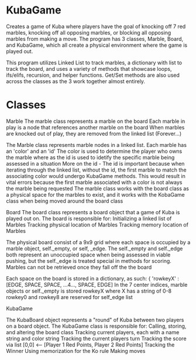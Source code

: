 # KubaGame

Creates a game of Kuba where players have the goal of knocking off 7 red marbles, knocking off all
opposing marbles, or blocking all opposing marbles from making a move. The program has 3 classes, Marble, Board,
and KubaGame, which all create a physical environment where the game is played out.

This program utilizes Linked List to track marbles, a dictionary with list to track the board, and uses a variety
of methods that showcase loops, ifs/elifs, recursion, and helper functions. Get/Set methods are also used across
the classes as the 3 work together almost entirely.

# Classes
    
Marble
    The marble class represents a marble on the board
    Each marble in play is a node that references another marble on the board
    When marbles are knocked out of play, they are removed from the linked list (Forever...)

   The Marble class represents marble nodes in a linked list.
    Each marble has an 'color' and an 'id'
    The color is used to determine the player who owns the marble where as the id is used to idetify the specific marble
    being assessed in a situation
        More on the id -
         The id is important because when iterating through the linked list, without the id, the first marble to match
         the associating color would undergo KubaGame methods. This would result in vital errors because the first
         marble associated with a color is not always the marble being requested
    The marble class works with the board class as a physical space for the marbles to exist, and it works with the
    KobaGame class when being moved around the board class
    
Board
    The board class represents a board object that a game of Kuba is played out on.
    The board is responsible for:
        Initializing a linked list of Marbles
        Tracking physical location of Marbles
        Tracking memory location of Marbles


   The physical board consist of a 9x9 grid where each space is occupied by a marble object, self._empty, or self,
   _edge. The self._empty and self._edge both represent an unoccupied space when being assessed in viable pushing,
   but the self._edge is treated special in methods for scoring. Marbles can not be retrieved once they fall off the
   the board

   Each space on the board is stored in a dictionary, as such: { 'rowkeyX' : [EDGE, SPACE, SPACE, ...4..., SPACE, EDGE]
   In the 7 center indices, marble objects or self._empty is stored
   rowkeyX where X has a string of 0-8
   rowkey0 and rowkey8 are reserved for self_edge list
    
KubaGame

   The KubaBoard object represents a "round" of Kuba between two players on a board object.
   The KubaGame class is responsible for:
       Calling, storing, and altering the board class
       Tracking current players, each with a name string and color string
       Tracking the current players turn
       Tracking the score via list [0,0] <-- [Player 1 Red Points, Player 2 Red Points]
       Tracking the Winner
       Using memorization for the Ko rule
       Making moves
